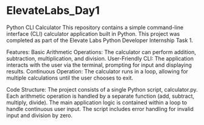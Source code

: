 # ElevateLabs_Day1
Python CLI Calculator
This repository contains a simple command-line interface (CLI) calculator application built in Python. This project was completed as part of the Elevate Labs Python Developer Internship Task 1.

Features:
Basic Arithmetic Operations: The calculator can perform addition, subtraction, multiplication, and division.
User-Friendly CLI: The application interacts with the user via the terminal, prompting for input and displaying results.
Continuous Operation: The calculator runs in a loop, allowing for multiple calculations until the user chooses to exit.

Code Structure:
The project consists of a single Python script, calculator.py.
Each arithmetic operation is handled by a separate function (add, subtract, multiply, divide).
The main application logic is contained within a loop to handle continuous user input.
The script includes error handling for invalid input and division by zero.
